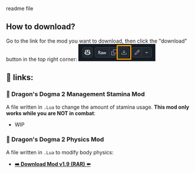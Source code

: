 readme file


## How to download?
Go to the link for the mod you want to download, then click the "download" button in the top right corner:
<img src="./img/press_this_icon.png">

## 🔗 links:

### 🐉 Dragon's Dogma 2 Management Stamina Mod
A file written in `.Lua` to change the amount of stamina usage. **This mod only works while you are NOT in combat**:
* WIP

### 🐉 Dragon's Dogma 2 Physics Mod
A file written in `.Lua` to modify body physics:
* **[➡️ Download Mod v1.9 (RAR) ⬅️](https://github.com/mauricios11/videogame_modding/blob/main/Dragons_Dogma_2/physics/physics_enhanced.rar)**
  